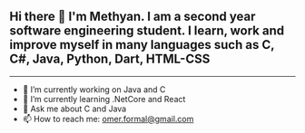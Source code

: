 
<h2> Hi there 👋 I'm Methyan. I am a second year software engineering student. I learn, work and improve myself in many languages such as C, C#, Java, Python, Dart, HTML-CSS </h2>
<hr>

- 🔭 I’m currently working on Java and C
- 🌱 I’m currently learning .NetCore and React
- 💬 Ask me about C and Java
- 📫 How to reach me: omer.formal@gmail.com
